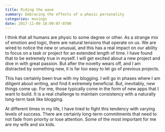 ```yaml
---
title: Riding the wave
summary: Embracing the effects of a phasic personality
categories: musings
date: 2017-11-09 16:09:07-0700
---
```


I️ think that all humans are physic to some degree or other. As a strange mix of emotion and logic, there are natural tensions that operate on us. We are wired to notice the new or unusual, and this has a real impact on our ability to focus on a task or project for an extended length of time. I️ have found that to be extremely true in myself. I️ will get excited about a new project and dive in with great passion. But after the novelty wears off, and I️ am distracted by something new, it is far too easy to let go of previous projects.

This has certainly been true with my blogging. I️ will go in phases where I️ am diligent about writing, and find it extremely beneficial. But, inevitably, new things come up. For me, those typically come in the form of new apps that I️ want to build. It is a real challenge to maintain consistency with a naturally long-term task like blogging.

At different times in my life, I️ have tried to fight this tendency with varying levels of success. There are certainly long-term commitments that need to not fade from priority or lose attention. Some of the most important for me are my wife and six kids.